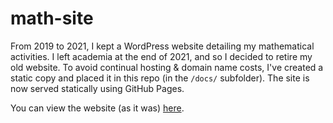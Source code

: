 # math-site
From 2019 to 2021, I kept a WordPress website detailing my mathematical activities. I left academia at the end of 2021, and so I decided to retire my old website. To avoid continual hosting & domain name costs, I've created a static copy and placed it in this repo (in the `/docs/` subfolder). The site is now served statically using GitHub Pages.

You can view the website (as it was) [here](https://barrettj12.github.io/math-site/).
